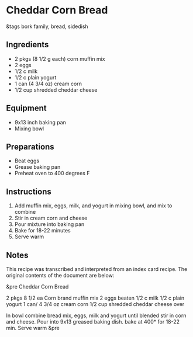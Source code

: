 # Cheddar Corn Bread

&tags bork family, bread, sidedish

## Ingredients

- 2 pkgs (8 1/2 g each) corn muffin mix
- 2 eggs
- 1/2 c milk
- 1/2 c plain yogurt
- 1 can (4 3/4 oz) cream corn
- 1/2 cup shredded cheddar cheese

## Equipment

- 9x13 inch baking pan
- Mixing bowl

## Preparations

- Beat eggs
- Grease baking pan
- Preheat oven to 400 degrees F

## Instructions

1. Add muffin mix, eggs, milk, and yogurt in mixing bowl, and mix to combine
1. Stir in cream corn and cheese
1. Pour mixture into baking pan
1. Bake for 18-22 minutes
1. Serve warm

## Notes

This recipe was transcribed and interpreted from an index card recipe. The original contents of the document are below:

&pre
Cheddar Corn Bread

2 pkgs 8 1/2 ea Corn brand muffin mix
2 eggs beaten
1/2 c milk
1/2 c plain yogurt
1 can/ 4 3/4 oz cream corn
1/2 cup shredded cheddar cheese
over

In bowl combine bread mix, eggs,
milk and yogurt until blended
stir in corn and cheese. Pour into
9x13 greased baking dish. bake
at 400* for 18-22 min. Serve warm
&pre